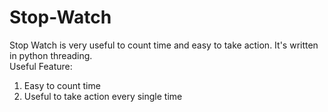 # Stop-Watch
Stop Watch is very useful to count time and easy to take action. It's written in python threading.  
Useful  Feature:
1. Easy to count time
2. Useful to take action every single time


